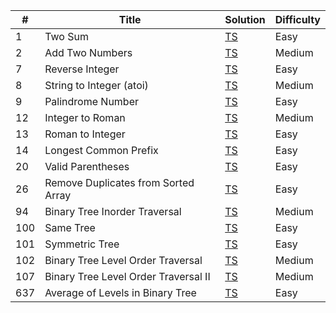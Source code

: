 | #   | Title                                | Solution                                                                                         | Difficulty |
| --- | ------------------------------------ | ------------------------------------------------------------------------------------------------ | ---------- |
| 1   | Two Sum                              | [TS](./src/easy/two-sum/two-sum.ts)                                                              | Easy       |
| 2   | Add Two Numbers                      | [TS](./src/medium/add-two-numbers/add-two-numbers.ts)                                            | Medium     |
| 7   | Reverse Integer                      | [TS](./src/easy/reverse-integer/reverse-integer.ts)                                              | Easy       |
| 8   | String to Integer (atoi)             | [TS](./src/medium/string-to-integer/string-to-integer.ts)                                        | Medium     |
| 9   | Palindrome Number                    | [TS](./src/easy/palindrome-number/palindrome-number.ts)                                          | Easy       |
| 12  | Integer to Roman                     | [TS](./src/medium/integer-to-roman/integer-to-roman.ts)                                          | Medium     |
| 13  | Roman to Integer                     | [TS](./src/easy/roman-to-integer/roman-to-integer.ts)                                            | Easy       |
| 14  | Longest Common Prefix                | [TS](./src/easy/longest-common-prefix/longest-common-prefix.ts)                                  | Easy       |
| 20  | Valid Parentheses                    | [TS](./src/easy/valid-parentheses/valid-parentheses.ts)                                          | Easy       |
| 26  | Remove Duplicates from Sorted Array  | [TS](./src/easy/remove-duplicates-from-sorted-array/remove-duplicates-from-sorted-array.ts)      | Easy       |
| 94  | Binary Tree Inorder Traversal        | [TS](./src/medium/binary-tree-level-order-traversal/binary-tree-level-order-traversal.ts)        | Medium     |
| 100 | Same Tree                            | [TS](./src/easy/same-tree/same-tree.ts)                                                          | Easy       |
| 101 | Symmetric Tree                       | [TS](./src/easy/symmetric-tree/symmetric-tree.ts)                                                | Easy       |
| 102 | Binary Tree Level Order Traversal    | [TS](./src/medium/binary-tree-level-order-traversal/binary-tree-level-order-traversal.ts)        | Medium     |
| 107 | Binary Tree Level Order Traversal II | [TS](./src/medium/binary-tree-level-order-traversal-ii/binary-tree-level-order-traversal-ii.ts)  | Medium     |
| 637 | Average of Levels in Binary Tree     | [TS](./src/easy/average-of-levels-in-binary-tree/average-of-levels-in-binary-tree.ts)            | Easy       |

